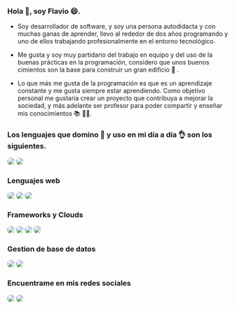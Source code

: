 ### Hola 👋, soy Flavio 😄.

- Soy desarrollador de software, y soy una  persona autodidacta y con muchas ganas de aprender, llevo al rededor de dos años programando y uno de ellos trabajando profesionalmente en el entorno tecnológico.

- Me gusta y soy muy partidario del trabajo en equipo y del uso de la buenas prácticas en la programación, considero que unos buenos cimientos son la base para construir un gran edificio 🚀 .

- Lo que más me gusta de la programación es que es un aprendizaje constante y me gusta siempre estar aprendiendo. Como objetivo personal me gustaría crear un proyecto que contribuya a mejorar la sociedad, y más adelante ser profesor para poder compartir y enseñar mis conocimientos 📚 👨‍🏫.

### Los lenguajes que domino 💯 y uso en mi día a día 👌 son los siguientes.


<img style="border-radius: 6px;" src="https://img.shields.io/badge/JavaScript-323330?style=for-the-badge&logo=javascript&logoColor=F7DF1E">

<img style="border-radius: 6px;" src="https://img.shields.io/badge/Python-blue?style=for-the-badge&logo=python&logoColor=white">

### Lenguajes web
<img style="border-radius: 6px;" src="https://img.shields.io/badge/HTML5-E34F26?style=for-the-badge&logo=html5&logoColor=white" >

<img style="border-radius: 6px;" src="https://img.shields.io/badge/CSS3-1572B6?style=for-the-badge&logo=css3&logoColor=white">

<img style="border-radius: 6px;" src="https://img.shields.io/badge/Sass-CC6699?style=for-the-badge&logo=sass&logoColor=white">

### Frameworks y Clouds
<img style="border-radius: 6px;" src="https://img.shields.io/badge/Qt-41CD52?style=for-the-badge&logo=qt&logoColor=white">

<img style="border-radius: 6px;" src="https://img.shields.io/badge/Express.js-000000?style=for-the-badge&logo=express&logoColor=white">

<img style="border-radius: 6px;" src="https://img.shields.io/badge/React-20232A?style=for-the-badge&logo=react&logoColor=61DAFB">

<img style="border-radius: 6px;" src="https://img.shields.io/badge/firebase-ffca28?style=for-the-badge&logo=firebase&logoColor=black">

### Gestion de base de datos 
<img style="border-radius: 6px;" src="https://img.shields.io/badge/MySQL-005C84?style=for-the-badge&logo=mysql&logoColor=white">

<img style="border-radius: 6px;" src="https://img.shields.io/badge/MongoDB-4EA94B?style=for-the-badge&logo=mongodb&logoColor=white">

### Encuentrame en mis redes sociales

<a href="https://www.linkedin.com/in/flaviooria/" target="_blank"><img style="border-radius: 6px;" src="https://img.shields.io/badge/LinkedIn-0077B5?style=for-the-badge&logo=linkedin&logoColor=white"></a>
<a href="https://twitter.com/flaviooria_dev" target="_blank"><img style="border-radius: 6px;" src="https://img.shields.io/badge/Twitter-1DA1F2?style=for-the-badge&logo=twitter&logoColor=white"></a>
